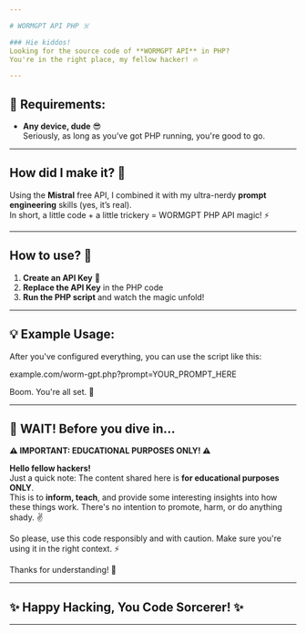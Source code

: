 ```yaml
---

# WORMGPT API PHP ☠️

### Hie kiddos! 
Looking for the source code of **WORMGPT API** in PHP?  
You're in the right place, my fellow hacker! 🔥

---
```


## 🔧 Requirements:
- **Any device, dude** 😎  
  Seriously, as long as you’ve got PHP running, you're good to go.

---

## How did I make it? 🤔

Using the **Mistral** free API, I combined it with my ultra-nerdy **prompt engineering** skills (yes, it’s real).  
In short, a little code + a little trickery = WORMGPT PHP API magic! ⚡

---

## How to use? 🚀

1. **Create an API Key** 🔑  
2. **Replace the API Key** in the PHP code  
3. **Run the PHP script** and watch the magic unfold!

---

## 💡 Example Usage:

After you've configured everything, you can use the script like this:

example.com/worm-gpt.php?prompt=YOUR_PROMPT_HERE

Boom. You're all set. 🎯

---

## 🚨 WAIT! Before you dive in...

**⚠️ IMPORTANT: EDUCATIONAL PURPOSES ONLY! ⚠️**

**Hello fellow hackers!**  
Just a quick note: The content shared here is **for educational purposes ONLY**.  
This is to **inform, teach**, and provide some interesting insights into how these things work. There's no intention to promote, harm, or do anything shady. ✌️

So please, use this code responsibly and with caution. Make sure you're using it in the right context. ⚡

Thanks for understanding! 🙏

---

## ✨ Happy Hacking, You Code Sorcerer! ✨


---
